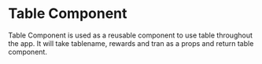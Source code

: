 # Table Component

Table Component is used as a reusable component to use table throughout the app. It will take tablename, rewards and tran as a props and return table component.
